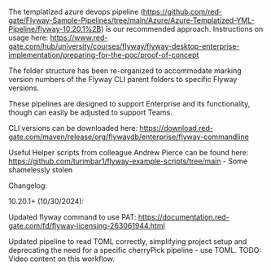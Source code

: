The templatized azure devops pipeline (https://github.com/red-gate/Flyway-Sample-Pipelines/tree/main/Azure/Azure-Templatized-YML-Pipeline/flyway-10.20.1%2B) is our recommended approach. Instructions on usage here: https://www.red-gate.com/hub/university/courses/flyway/flyway-desktop-enterprise-implementation/preparing-for-the-poc/proof-of-concept

The folder structure has been re-organized to accommodate marking version numbers of the Flyway CLI parent folders to specific Flyway versions.

These pipelines are designed to support Enterprise and its functionality, though can easily be adjusted to support Teams. 

CLI versions can be downloaded here: https://download.red-gate.com/maven/release/org/flywaydb/enterprise/flyway-commandline

Useful Helper scripts from colleague Andrew Pierce can be found here: https://github.com/turimbar1/flyway-example-scripts/tree/main
    - Some shamelessly stolen

Changelog:

10.20.1+ (10/30/2024):

Updated flyway command to use PAT: https://documentation.red-gate.com/fd/flyway-licensing-263061944.html

Updated pipeline to read TOML correctly, simplifying project setup and deprecating the need for a specific cherryPick pipeline - use TOML. TODO: Video content on this workflow.